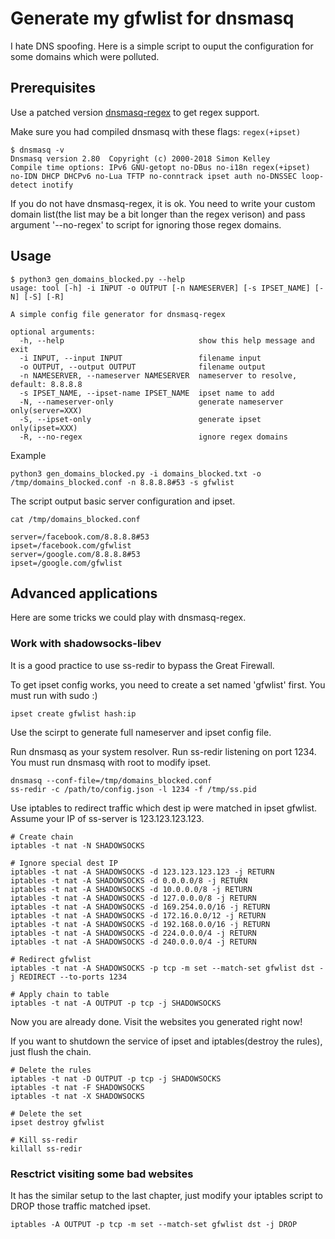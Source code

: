# Generate my gfwlist for dnsmasq

I hate DNS spoofing. Here is a simple script to ouput the configuration for some domains which were polluted.

## Prerequisites

Use a patched version [dnsmasq-regex](https://github.com/lixingcong/dnsmasq-regex) to get regex support.

Make sure you had compiled dnsmasq with these flags: ```regex(+ipset)```

```
$ dnsmasq -v
Dnsmasq version 2.80  Copyright (c) 2000-2018 Simon Kelley
Compile time options: IPv6 GNU-getopt no-DBus no-i18n regex(+ipset) no-IDN DHCP DHCPv6 no-Lua TFTP no-conntrack ipset auth no-DNSSEC loop-detect inotify

```

If you do not have dnsmasq-regex, it is ok. You need to write your custom domain list(the list may be a bit longer than the regex verison) and pass argument '--no-regex' to script for ignoring those regex domains.

## Usage

```
$ python3 gen_domains_blocked.py --help
usage: tool [-h] -i INPUT -o OUTPUT [-n NAMESERVER] [-s IPSET_NAME] [-N] [-S] [-R]

A simple config file generator for dnsmasq-regex

optional arguments:
  -h, --help                              show this help message and exit
  -i INPUT, --input INPUT                 filename input
  -o OUTPUT, --output OUTPUT              filename output
  -n NAMESERVER, --nameserver NAMESERVER  nameserver to resolve, default: 8.8.8.8
  -s IPSET_NAME, --ipset-name IPSET_NAME  ipset name to add
  -N, --nameserver-only                   generate nameserver only(server=XXX)
  -S, --ipset-only                        generate ipset only(ipset=XXX)
  -R, --no-regex                          ignore regex domains
```

Example

```
python3 gen_domains_blocked.py -i domains_blocked.txt -o /tmp/domains_blocked.conf -n 8.8.8.8#53 -s gfwlist
```

The script output basic server configuration and ipset.

```
cat /tmp/domains_blocked.conf

server=/facebook.com/8.8.8.8#53
ipset=/facebook.com/gfwlist
server=/google.com/8.8.8.8#53
ipset=/google.com/gfwlist
```

## Advanced applications

Here are some tricks we could play with dnsmasq-regex.

### Work with shadowsocks-libev

It is a good practice to use ss-redir to bypass the Great Firewall.

To get ipset config works, you need to create a set named 'gfwlist' first. You must run with sudo :)

```
ipset create gfwlist hash:ip
```

Use the scirpt to generate full nameserver and ipset config file.

Run dnsmasq as your system resolver. Run ss-redir listening on port 1234. You must run dnsmasq with root to modify ipset.

```
dnsmasq --conf-file=/tmp/domains_blocked.conf
ss-redir -c /path/to/config.json -l 1234 -f /tmp/ss.pid
```

Use iptables to redirect traffic which dest ip were matched in ipset gfwlist. Assume your IP of ss-server is 123.123.123.123.

```
# Create chain
iptables -t nat -N SHADOWSOCKS

# Ignore special dest IP
iptables -t nat -A SHADOWSOCKS -d 123.123.123.123 -j RETURN
iptables -t nat -A SHADOWSOCKS -d 0.0.0.0/8 -j RETURN
iptables -t nat -A SHADOWSOCKS -d 10.0.0.0/8 -j RETURN
iptables -t nat -A SHADOWSOCKS -d 127.0.0.0/8 -j RETURN
iptables -t nat -A SHADOWSOCKS -d 169.254.0.0/16 -j RETURN
iptables -t nat -A SHADOWSOCKS -d 172.16.0.0/12 -j RETURN
iptables -t nat -A SHADOWSOCKS -d 192.168.0.0/16 -j RETURN
iptables -t nat -A SHADOWSOCKS -d 224.0.0.0/4 -j RETURN
iptables -t nat -A SHADOWSOCKS -d 240.0.0.0/4 -j RETURN

# Redirect gfwlist
iptables -t nat -A SHADOWSOCKS -p tcp -m set --match-set gfwlist dst -j REDIRECT --to-ports 1234

# Apply chain to table
iptables -t nat -A OUTPUT -p tcp -j SHADOWSOCKS
```

Now you are already done. Visit the websites you generated right now!

If you want to shutdown the service of ipset and iptables(destroy the rules), just flush the chain.

```
# Delete the rules
iptables -t nat -D OUTPUT -p tcp -j SHADOWSOCKS
iptables -t nat -F SHADOWSOCKS
iptables -t nat -X SHADOWSOCKS

# Delete the set
ipset destroy gfwlist

# Kill ss-redir
killall ss-redir
```

### Resctrict visiting some bad websites

It has the similar setup to the last chapter, just modify your iptables script to DROP those traffic matched ipset.

```
iptables -A OUTPUT -p tcp -m set --match-set gfwlist dst -j DROP
```
